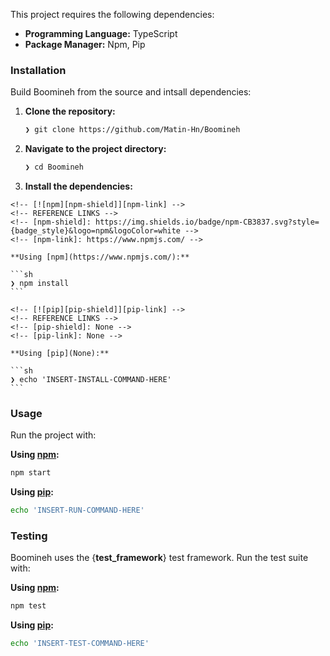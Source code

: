 This project requires the following dependencies:

- **Programming Language:** TypeScript
- **Package Manager:** Npm, Pip

### Installation

Build Boomineh from the source and intsall dependencies:

1. **Clone the repository:**

    ```sh
    ❯ git clone https://github.com/Matin-Hn/Boomineh
    ```

2. **Navigate to the project directory:**

    ```sh
    ❯ cd Boomineh
    ```

3. **Install the dependencies:**

<!-- SHIELDS BADGE CURRENTLY DISABLED -->
	<!-- [![npm][npm-shield]][npm-link] -->
	<!-- REFERENCE LINKS -->
	<!-- [npm-shield]: https://img.shields.io/badge/npm-CB3837.svg?style={badge_style}&logo=npm&logoColor=white -->
	<!-- [npm-link]: https://www.npmjs.com/ -->

	**Using [npm](https://www.npmjs.com/):**

	```sh
	❯ npm install
	```
<!-- SHIELDS BADGE CURRENTLY DISABLED -->
	<!-- [![pip][pip-shield]][pip-link] -->
	<!-- REFERENCE LINKS -->
	<!-- [pip-shield]: None -->
	<!-- [pip-link]: None -->

	**Using [pip](None):**

	```sh
	❯ echo 'INSERT-INSTALL-COMMAND-HERE'
	```

### Usage

Run the project with:

**Using [npm](https://www.npmjs.com/):**
```sh
npm start
```
**Using [pip](None):**
```sh
echo 'INSERT-RUN-COMMAND-HERE'
```

### Testing

Boomineh uses the {__test_framework__} test framework. Run the test suite with:

**Using [npm](https://www.npmjs.com/):**
```sh
npm test
```
**Using [pip](None):**
```sh
echo 'INSERT-TEST-COMMAND-HERE'
```
